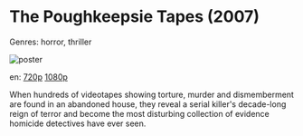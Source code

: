 # The Poughkeepsie Tapes (2007)

Genres: horror, thriller

![poster](http://image.tmdb.org/t/p/w500/8ppkhu3pO3fnXr05YeE7ryKloVd.jpg)

en:
  [720p](magnet:?xt=urn:btih:C55E45831055106625F404CDF4507110C63D228C&tr=udp://glotorrents.pw:6969/announce&tr=udp://tracker.opentrackr.org:1337/announce&tr=udp://torrent.gresille.org:80/announce&tr=udp://tracker.openbittorrent.com:80&tr=udp://tracker.coppersurfer.tk:6969&tr=udp://tracker.leechers-paradise.org:6969&tr=udp://p4p.arenabg.ch:1337&tr=udp://tracker.internetwarriors.net:1337)
  [1080p](magnet:?xt=urn:btih:74051BB78D2D9EF7186CB50061D4938933A7C1F9&tr=udp://glotorrents.pw:6969/announce&tr=udp://tracker.opentrackr.org:1337/announce&tr=udp://torrent.gresille.org:80/announce&tr=udp://tracker.openbittorrent.com:80&tr=udp://tracker.coppersurfer.tk:6969&tr=udp://tracker.leechers-paradise.org:6969&tr=udp://p4p.arenabg.ch:1337&tr=udp://tracker.internetwarriors.net:1337)
  


When hundreds of videotapes showing torture, murder and dismemberment are found in an abandoned house, they reveal a serial killer's decade-long reign of terror and become the most disturbing collection of evidence homicide detectives have ever seen.